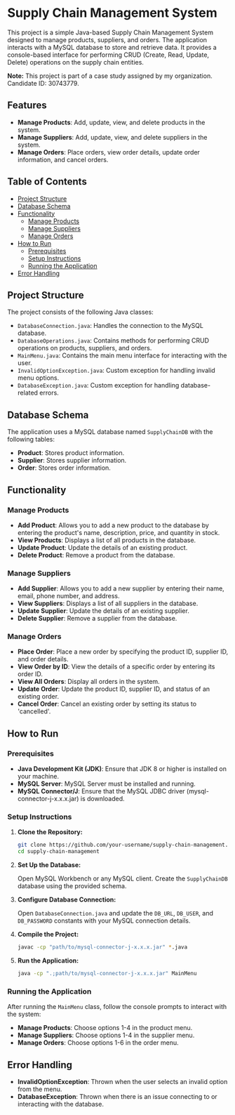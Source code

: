 # Supply Chain Management System

This project is a simple Java-based Supply Chain Management System designed to manage products, suppliers, and orders. The application interacts with a MySQL database to store and retrieve data. It provides a console-based interface for performing CRUD (Create, Read, Update, Delete) operations on the supply chain entities.

**Note:** This project is part of a case study assigned by my organization. Candidate ID: 30743779.


## Features

- **Manage Products**: Add, update, view, and delete products in the system.
- **Manage Suppliers**: Add, update, view, and delete suppliers in the system.
- **Manage Orders**: Place orders, view order details, update order information, and cancel orders.

## Table of Contents

- [Project Structure](#project-structure)
- [Database Schema](#database-schema)
- [Functionality](#functionality)
  - [Manage Products](#manage-products)
  - [Manage Suppliers](#manage-suppliers)
  - [Manage Orders](#manage-orders)
- [How to Run](#how-to-run)
  - [Prerequisites](#prerequisites)
  - [Setup Instructions](#setup-instructions)
  - [Running the Application](#running-the-application)
- [Error Handling](#error-handling)

## Project Structure

The project consists of the following Java classes:

- `DatabaseConnection.java`: Handles the connection to the MySQL database.
- `DatabaseOperations.java`: Contains methods for performing CRUD operations on products, suppliers, and orders.
- `MainMenu.java`: Contains the main menu interface for interacting with the user.
- `InvalidOptionException.java`: Custom exception for handling invalid menu options.
- `DatabaseException.java`: Custom exception for handling database-related errors.

## Database Schema

The application uses a MySQL database named `SupplyChainDB` with the following tables:

- **Product**: Stores product information.
- **Supplier**: Stores supplier information.
- **Order**: Stores order information.

## Functionality

### Manage Products

- **Add Product**: Allows you to add a new product to the database by entering the product's name, description, price, and quantity in stock.
- **View Products**: Displays a list of all products in the database.
- **Update Product**: Update the details of an existing product.
- **Delete Product**: Remove a product from the database.

### Manage Suppliers

- **Add Supplier**: Allows you to add a new supplier by entering their name, email, phone number, and address.
- **View Suppliers**: Displays a list of all suppliers in the database.
- **Update Supplier**: Update the details of an existing supplier.
- **Delete Supplier**: Remove a supplier from the database.

### Manage Orders

- **Place Order**: Place a new order by specifying the product ID, supplier ID, and order details.
- **View Order by ID**: View the details of a specific order by entering its order ID.
- **View All Orders**: Display all orders in the system.
- **Update Order**: Update the product ID, supplier ID, and status of an existing order.
- **Cancel Order**: Cancel an existing order by setting its status to 'cancelled'.

## How to Run

### Prerequisites

- **Java Development Kit (JDK)**: Ensure that JDK 8 or higher is installed on your machine.
- **MySQL Server**: MySQL Server must be installed and running.
- **MySQL Connector/J**: Ensure that the MySQL JDBC driver (mysql-connector-j-x.x.x.jar) is downloaded.

### Setup Instructions

1. **Clone the Repository:**

    ```bash
    git clone https://github.com/your-username/supply-chain-management.git
    cd supply-chain-management
    ```

2. **Set Up the Database:**

    Open MySQL Workbench or any MySQL client. Create the `SupplyChainDB` database using the provided schema.

3. **Configure Database Connection:**

    Open `DatabaseConnection.java` and update the `DB_URL`, `DB_USER`, and `DB_PASSWORD` constants with your MySQL connection details.

4. **Compile the Project:**

    ```bash
    javac -cp "path/to/mysql-connector-j-x.x.x.jar" *.java
    ```

5. **Run the Application:**

    ```bash
    java -cp ".;path/to/mysql-connector-j-x.x.x.jar" MainMenu
    ```

### Running the Application

After running the `MainMenu` class, follow the console prompts to interact with the system:

- **Manage Products**: Choose options 1-4 in the product menu.
- **Manage Suppliers**: Choose options 1-4 in the supplier menu.
- **Manage Orders**: Choose options 1-6 in the order menu.

## Error Handling

- **InvalidOptionException**: Thrown when the user selects an invalid option from the menu.
- **DatabaseException**: Thrown when there is an issue connecting to or interacting with the database.
